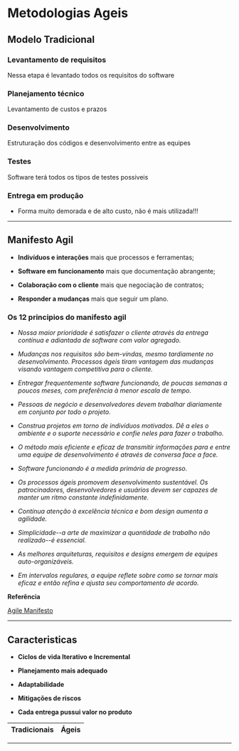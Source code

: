 # Metodologias Ageis

## Modelo Tradicional

### Levantamento de requisitos
Nessa etapa é levantado todos os requisitos do software

### Planejamento técnico
Levantamento de custos e prazos

### Desenvolvimento
Estruturação dos códigos e desenvolvimento entre as equipes

### Testes
Software terá todos os tipos de testes possiveis

### Entrega em produção

- Forma muito demorada e de alto custo, não é mais utilizada!!!

<hr>

## Manifesto Agil

- **Indivíduos e interações** mais que processos e ferramentas;

- **Software em funcionamento** mais que documentação abrangente;

- **Colaboração com o cliente** mais que negociação de contratos;

- **Responder a mudanças** mais que seguir um plano.

### Os 12 principios do manifesto agil

- _Nossa maior prioridade é satisfazer o cliente através da entrega contínua e adiantada de software com valor agregado._

- _Mudanças nos requisitos são bem-vindas, mesmo tardiamente no desenvolvimento. Processos ágeis tiram vantagem das mudanças visando vantagem competitiva para o cliente._

- _Entregar frequentemente software funcionando, de poucas semanas a poucos meses, com preferência à menor escala de tempo._

- _Pessoas de negócio e desenvolvedores devem trabalhar diariamente em conjunto por todo o projeto._

- _Construa projetos em torno de indivíduos motivados. Dê a eles o ambiente e o suporte necessário e confie neles para fazer o trabalho._

- _O método mais eficiente e eficaz de transmitir informações para e entre uma equipe de desenvolvimento é através de conversa face a face._

- _Software funcionando é a medida primária de progresso._

- _Os processos ágeis promovem desenvolvimento sustentável. Os patrocinadores, desenvolvedores e usuários devem ser capazes de manter um ritmo constante indefinidamente._

- _Contínua atenção à excelência técnica e bom design aumenta a agilidade._

- _Simplicidade--a arte de maximizar a quantidade de trabalho não realizado--é essencial._

- _As melhores arquiteturas, requisitos e designs emergem de equipes auto-organizáveis._

- _Em intervalos regulares, a equipe reflete sobre como se tornar mais eficaz e então refina e ajusta seu comportamento de acordo._


**Referência**

[Agile Manifesto](https://agilemanifesto.org/iso/ptbr/principles.html)

<hr>

## Caracteristicas

- **Ciclos de vida Iterativo e Incremental**

- **Planejamento mais adequado**

- **Adaptabilidade**

- **Mitigações de riscos**

- **Cada entrega pussui valor no produto**

Tradicionais | Ágeis
-------------|------

<hr>

